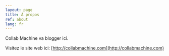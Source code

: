 ```yaml
---
layout: page
title: À propos
ref: about
lang: fr
---
```



Collab Machine va blogger ici.

Visitez le site web ici: [http://collabmachine.com](http://collabmachine.com)